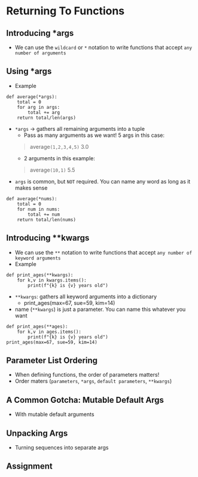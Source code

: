 # Returning To Functions

## Introducing *args
- We can use the `wildcard` or `*` notation to write functions that accept `any number of arguments`

## Using *args
- Example
```
def average(*args):
    total = 0
    for arg in args:
        total += arg
    return total/len(args)
```
- `*args` -> gathers all remaining arguments into a tuple
    - Pass as many arguments as we want! 5 args in this case:
    > average`(1,2,3,4,5)`
    3.0
    - 2 arguments in this example:
    > average`(10,1)`
    5.5
- `args` is common, but `NOT` required. You can name any word as long as it makes sense
```
def average(*nums):
    total = 0
    for num in nums:
        total += num
    return total/len(nums)
```

## Introducing **kwargs
- We can use the `**` notation to write functions that accept `any number of keyword arguments`
- Example
```
def print_ages(**kwargs):
    for k,v in kwargs.items():
        print(f"{k} is {v} years old")
```
- `**kwargs`: gathers all keyword arguments into a dictionary
    - print_ages(max=67, sue=59, kim=14)
- name (`**kwargs`) is just a parameter. You can name this whatever you want
```
def print_ages(**ages):
    for k,v in ages.items():
        print(f"{k} is {v} years old")
print_ages(max=67, sue=59, kim=14)
```

## Parameter List Ordering
- When defining functions, the order of parameters matters!
- Order maters (`parameters`, `*args`, `default parameters`, `**kwargs`)

## A Common Gotcha: Mutable Default Args
- With mutable default arguments

## Unpacking Args
- Turning sequences into separate args

## Assignment